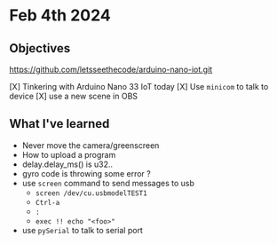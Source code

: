 # Feb 4th 2024

## Objectives

https://github.com/letsseethecode/arduino-nano-iot.git

[X] Tinkering with Arduino Nano 33 IoT today
[X] Use `minicom` to talk to device
[X] use a new scene in OBS

## What I've learned

* Never move the camera/greenscreen
* How to upload a program
* delay.delay_ms() is u32.. 
* gyro code is throwing some error ?
* use `screen` command to send messages to usb
  * `screen /dev/cu.usbmodelTEST1`
  * `Ctrl-a`
  * `:`
  * `exec !! echo "<foo>"`
* use `pySerial` to talk to serial port
